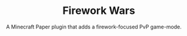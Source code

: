 <h1 align="center">Firework Wars</h1>

A Minecraft Paper plugin that adds a firework-focused PvP game-mode.
